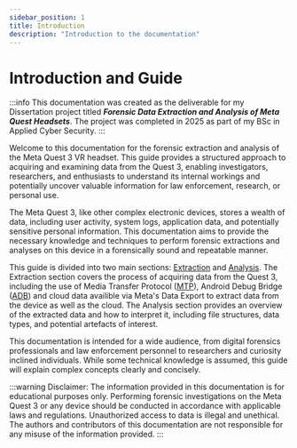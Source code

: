 ```yaml
---
sidebar_position: 1
title: Introduction
description: "Introduction to the documentation"
---
```


# Introduction and Guide

:::info
This documentation was created as the deliverable for my Dissertation project titled ***Forensic Data Extraction and Analysis of Meta Quest Headsets***. The project was completed in 2025 as part of my BSc in Applied Cyber Security.
:::

Welcome to this documentation for the forensic extraction and analysis of the Meta Quest 3 VR headset.  This guide provides a structured approach to acquiring and examining data from the Quest 3, enabling investigators, researchers, and enthusiasts to understand its internal workings and potentially uncover valuable information for law enforcement, research, or personal use.

The Meta Quest 3, like other complex electronic devices, stores a wealth of data, including user activity, system logs, application data, and potentially sensitive personal information.  This documentation aims to provide the necessary knowledge and techniques to perform forensic extractions and analyses on this device in a forensically sound and repeatable manner.

This guide is divided into two main sections: [Extraction](/extraction/intro) and [Analysis](analysis/intro). The Extraction section covers the process of acquiring data from the Quest 3, including the use of Media Transfer Protocol ([MTP](/golssary#mtp)), Android Debug Bridge ([ADB](/golssary#adb)) and cloud data availible via Meta's Data Export to extract data from the device as well as the cloud. The Analysis section provides an overview of the extracted data and how to interpret it, including file structures, data types, and potential artefacts of interest.


This documentation is intended for a wide audience, from digital forensics professionals and law enforcement personnel to researchers and curiosity inclined individuals. While some technical knowledge is assumed, this guide will explain complex concepts clearly and concisely.

:::warning Disclaimer:
The information provided in this documentation is for educational purposes only. Performing forensic investigations on the Meta Quest 3 or any device should be conducted in accordance with applicable laws and regulations. Unauthorized access to data is illegal and unethical. The authors and contributors of this documentation are not responsible for any misuse of the information provided.
:::